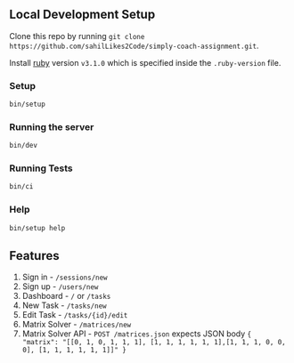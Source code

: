 ## Local Development Setup

Clone this repo by running `git clone https://github.com/sahilLikes2Code/simply-coach-assignment.git`.

Install [ruby](https://www.ruby-lang.org/en/) version `v3.1.0` which is specified inside the `.ruby-version` file.

### Setup

```bash
bin/setup
```

### Running the server
```bash
bin/dev
```

### Running Tests

```bash
bin/ci
```

### Help

```bash
bin/setup help
```


## Features

1. Sign in - `/sessions/new`
2. Sign up - `/users/new`
3. Dashboard - `/` or `/tasks`
4. New Task - `/tasks/new`
5. Edit Task - `/tasks/{id}/edit`
6. Matrix Solver - `/matrices/new`
7. Matrix Solver API - `POST /matrices.json` expects JSON body `{ "matrix": "[[0, 1, 0, 1, 1, 1], [1, 1, 1, 1, 1, 1],[1, 1, 1, 0, 0, 0], [1, 1, 1, 1, 1, 1]]" }`
